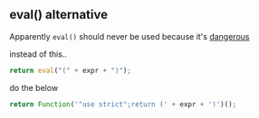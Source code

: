 
## eval() alternative

Apparently `eval()` should never be used because it's [dangerous](https://developer.mozilla.org/en-US/docs/Web/JavaScript/Reference/Global_Objects/eval#Do_not_ever_use_eval!)

instead of this..
```js
return eval("(" + expr + ")");
```

do the below
```js
return Function('"use strict";return (' + expr + ')')();
```
